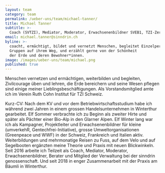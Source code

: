 ```yaml
---
layout: team
category: team
permalink: /ueber-uns/team/michael-tanner/
title: Michael Tanner
subtitle: >-
  Coach (SVTZI), Mediator, Moderator, Erwachsenenbildner SVEB1, TZI-Zert, Abschlüsse: Mediation, Coaching, Konsensmoderation WfgA, Zert. Kampagner, Aktionsleiter, Betriebsökonom HWV; Berufserfahrung: Langjähriger Kampagner für Greenpeace und andere Organisationen und Gruppen; Älpler, Hochsee-Segler.
email: michael.tanner@sinndrin.ch
byline: >-
  coacht, ermächtigt, bildet und vernetzt Menschen, begleitet Einzelpersonen und
  Gruppen auf ihrem Weg, und erzählt gerne von der Schönheit
  der Erde und deren Bewohner*innen.
image: /images/ueber-uns/team/michael.png
published: true
---
```

Menschen vernetzen und ermächtigen, weiterbilden und begleiten, Zivilcourage üben und lehren, die Erde bereichern und seine Wesen pflegen sind einige meiner Lieblingsbeschäftigungen. Als Vorstandsmitglied amte ich im Verein Ruth Cohn Institut für TZI Schweiz.

Kurz-CV: Nach dem KV und vor dem Betriebwirtschaftsstudium habe ich während zwei Jahren in einem grossen Handelsunternehmen in Winterthur gearbeitet. Elf Sommer verbrachte ich zu Beginn als zweiter Hirte und später als Pächter einer Bio-Alp in den Glarner Alpen. Elf Winter lang war ich als Kampagner, Projektleiter und Erwachsenenbildner für kleine (umverkehR, Gentechfrei-Initiative), grosse Umweltorganisationen (Greenpeace und WWF) in der Schweiz, Frankreich und Italien aktiv. Weiterbildungen und mehrmonatige Reisen zu Fuss, auf dem Velo und auf Segelbooten ergänzten meine Theorie und Praxis mit neuen Blickwinkeln. Seit 2016 arbeite ich Teilzeit als Coach, Mediator, Moderator, Erwachsenenbildner, Berater und Mitglied der Verwaltung bei der sinndrin genossenschaft. Und seit 2018 in enger Zusammenarbeit mit der Praxis am Bäumli in Winterthur.

[mtblog]: /blog/unterwegs/
